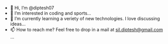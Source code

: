 - 👋 Hi, I’m @diptesh07
- 👀 I’m interested in coding and sports...
- 🌱 I’m currently learning a veriety of new technologies. I love discussing ideas...
- 📫 How to reach me? Feel free to drop in a mail at sil.diptesh@gmail.com ...

<!---
diptesh07/diptesh07 is a ✨ special ✨ repository because its `README.md` (this file) appears on your GitHub profile.
You can click the Preview link to take a look at your changes.
--->
